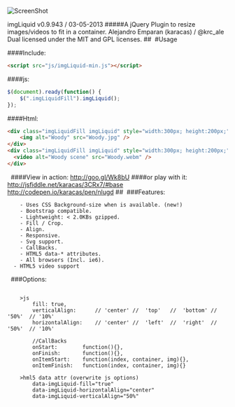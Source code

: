 ![ScreenShot](https://raw.github.com/karacas/imgLiquid/master/tests/logoimgliquid.png)

imgLiquid v0.9.943 / 03-05-2013
#####A jQuery Plugin to resize images/videos to fit in a container.
Alejandro Emparan (karacas) / @krc_ale
Dual licensed under the MIT and GPL licenses.
## 
#Usage

####Include:
```html
<script src="js/imgLiquid-min.js"></script>
```

####js:
```js
$(document).ready(function() {
	$(".imgLiquidFill").imgLiquid();
});
```

####Html:
```html
<div class="imgLiquidFill imgLiquid" style="width:300px; height:200px;">
	<img alt="Woody" src="Woody.jpg" />
</div>
<div class="imgLiquidFill imgLiquid" style="width:300px; height:200px;">
  <video alt="Woody scene" src="Woody.webm" />
</div>
```
 
####View in action:
http://goo.gl/Wk8bU
####or play with it:
http://jsfiddle.net/karacas/3CRx7/#base
http://codepen.io/karacas/pen/nlugd
## 
###Features:
```
	- Uses CSS Background-size when is available. (new!)
    - Bootstrap compatible.
    - Lightweight: < 2.0KBs gzipped.
	- Fill / Crop.
    - Align.
	- Responsive.
	- Svg support.
	- CallBacks.
    - HTML5 data-* attributes.
	- All browsers (Incl. ie6).
  - HTML5 video support
```
 
###Options:
```

    >js
        fill: true,
        verticalAlign:      // 'center' //  'top'   //  'bottom' // '50%'  // '10%'
        horizontalAlign:    // 'center' //  'left'  //  'right'  // '50%'  // '10%'

        //CallBacks
        onStart:        function(){},
        onFinish:       function(){},
        onItemStart:    function(index, container, img){},
        onItemFinish:   function(index, container, img){}

    >hml5 data attr (overwrite js options)
        data-imgLiquid-fill="true"
        data-imgLiquid-horizontalAlign="center"
        data-imgLiquid-verticalAlign="50%"

```
